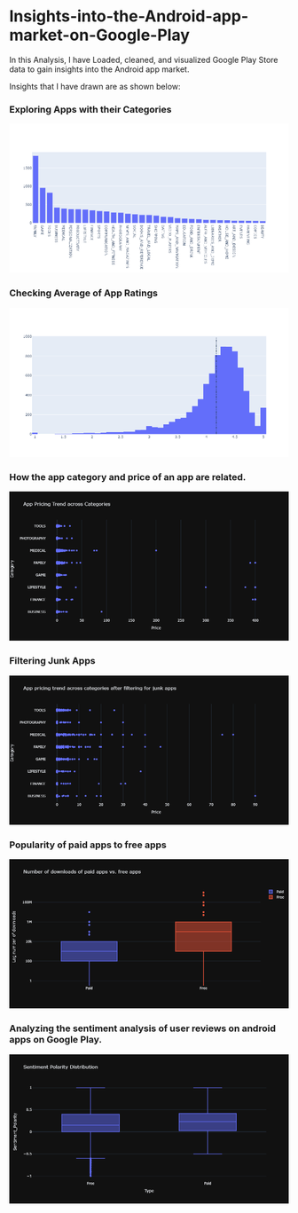 # Insights-into-the-Android-app-market-on-Google-Play
In this Analysis, I have Loaded, cleaned, and visualized Google Play Store data to gain insights into the Android app market.

Insights that I have drawn are as shown below:

### Exploring Apps with their Categories

![Categories](Plots/Categories.png)

### Checking Average of App Ratings

![Average App Ratings](Plots/AverageAppRatings.png)

### How the app category and price of an app are related.

![App Pricing](Plots/AppPricing.png)

### Filtering Junk Apps

![Pricing Junk Apps](Plots/PricingJunkApps.png)

### Popularity of paid apps to free apps

![Popularity of Paid to Free](Plots/PopularityPaidtoFree.png)

### Analyzing the sentiment analysis of user reviews on android apps on Google Play.

![Sentiment Analysis](Plots/SentimentAnalysis.png)
